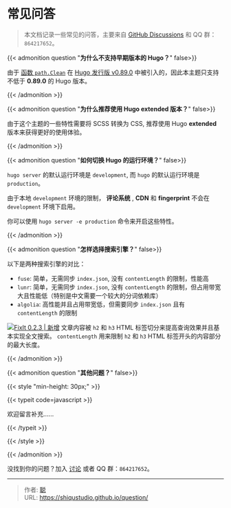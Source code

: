 # 常见问答


> 本文档记录一些常见的问答，主要来自 [GitHub Discussions](https://github.com/shiqustudio/giscus/discussions) 和 QQ 群：`864217652`。

<!--more-->

{{< admonition question "**为什么不支持早期版本的 Hugo？**" false>}}

由于 [函数 `path.Clean`](https://gohugo.io/functions/path.clean/) 在 [Hugo 发行版 v0.89.0](https://github.com/gohugoio/hugo/releases/tag/v0.89.0) 中被引入的，因此本主题只支持不低于 **0.89.0** 的 Hugo 版本。

{{< /admonition >}}

{{< admonition question "**为什么推荐使用 Hugo extended 版本？**" false>}}

由于这个主题的一些特性需要将 SCSS 转换为 CSS, 推荐使用 Hugo **extended** 版本来获得更好的使用体验。

{{< /admonition >}}

{{< admonition question "**如何切换 Hugo 的运行环境？**" false>}}

`hugo server` 的默认运行环境是 `development`, 而 `hugo` 的默认运行环境是 `production`。

由于本地 `development` 环境的限制， **评论系统** , **CDN** 和 **fingerprint** 不会在 `development` 环境下启用。

你可以使用 `hugo server -e production` 命令来开启这些特性。

{{< /admonition >}}

{{< admonition question "**怎样选择搜索引擎？**" false>}}

以下是两种搜索引擎的对比：

- `fuse`: 简单，无需同步 `index.json`, 没有 `contentLength` 的限制，性能高
- `lunr`: 简单，无需同步 `index.json`, 没有 `contentLength` 的限制，但占用带宽大且性能低（特别是中文需要一个较大的分词依赖库）
- `algolia`: 高性能并且占用带宽低，但需要同步 `index.json` 且有 `contentLength` 的限制

[![FixIt 0.2.3 | 新增](https://fixit.lruihao.cn/svg/version/0.2.3-new.zh-cn.min.svg)](https://github.com/hugo-fixit/FixIt/releases/tag/v0.2.3) 文章内容被 `h2` 和 `h3` HTML 标签切分来提高查询效果并且基本实现全文搜索。 `contentLength` 用来限制 `h2` 和 `h3` HTML 标签开头的内容部分的最大长度。

{{< /admonition >}}

{{< admonition question "**其他问题？**" false>}}

{{< style "min-height: 30px;" >}}

{{< typeit code=javascript >}}

欢迎留言补充......

{{< /typeit >}}

{{< /style >}}

{{< /admonition >}}

没找到你的问题？加入 [讨论<i class="fa-solid fa-external-link-alt fa-fw fa-xs ms-1 text-secondary" aria-hidden="true"></i>](https://github.com/orgs/hugo-fixit/discussions/new/choose) 或者 QQ 群：`864217652`。



---

> 作者: [聪](https://shiqustudio.github.io/)  
> URL: https://shiqustudio.github.io/question/  

